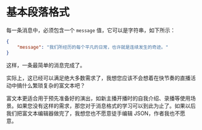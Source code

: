 # 基本段落格式

每一条消息中，必须包含一个 `message` 值，它可以是字符串，如下所示：

``` json linenums="1"
{
    "message": "我们所经历的每个平凡的日常，也许就是连续发生的奇迹。"
}
```

这样，一条最简单的消息完成了。

实际上，这已经可以满足绝大多数需求了，我想您应该不会想着在快节奏的直播活动中搞什么繁琐复杂的富文本吧？

富文本更适合用于预先准备好的演出，如新主播开播时的自我介绍、录播等使用场景。如果您没有这样的需求，那您对于消息格式的学习可以到此为止了。如果以后我们把富文本编辑器做完了，我想您也不愿意徒手编辑 JSON，作者我也不愿意。